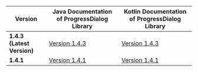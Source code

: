| Version | Java Documentation of ProgressDialog Library | Kotlin Documentation of ProgressDialog Library |
| --- | --- | --- |
| **1.4.3 (Latest Version)** | [Version 1.4.3](https://techinessoverloaded.github.io/progress-dialog/java/latest/com/techiness/progressdialoglibrary/ProgressDialog.html) | [Version 1.4.3](https://techinessoverloaded.github.io/progress-dialog/kotlin/latest/progressdialoglibrary/com.techiness.progressdialoglibrary/-progress-dialog/index.html) |
| **1.4.1** | [Version 1.4.1](https://techinessoverloaded.github.io/progress-dialog/java/1.4.1/com/techiness/progressdialoglibrary/ProgressDialog.html) | [Version 1.4.1](https://techinessoverloaded.github.io/progress-dialog/kotlin/1.4.1/progressdialoglibrary/com.techiness.progressdialoglibrary/-progress-dialog/index.html) |

